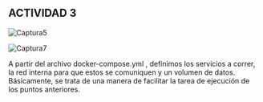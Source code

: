 ## ACTIVIDAD 3


![Captura5](https://user-images.githubusercontent.com/37404924/133871670-7911be7e-5d63-46b9-9f52-67816d7e4af9.PNG)

![Captura7](https://user-images.githubusercontent.com/37404924/133871678-f19ac4d6-ff79-430e-a82b-346638d2589d.PNG)

A partir del archivo docker-compose.yml , definimos los servicios a correr, la red interna para que estos se comuniquen y un volumen de datos. Básicamente, se trata de una manera de facilitar la tarea de ejecución de los puntos anteriores.
